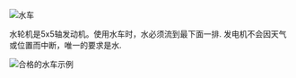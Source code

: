 ![水车](item:betterwithmods:axle_generator@1)

 水轮机是5x5轴发动机。使用水车时，水必须流到最下面一排. 发电机不会因天气或位置而中断，唯一的要求是水.

![合格的水车示例](betterwithmods:waterwheel.png)
